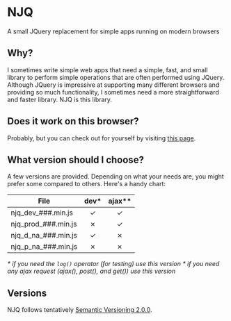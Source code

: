 # NJQ
A small JQuery replacement for simple apps running on modern browsers

## Why?
I sometimes write simple web apps that need a simple, fast, and small library to perform simple operations that are often performed using JQuery. Although JQuery is impressive at supporting many different browsers and providing so much functionality, I sometimes need a more straightforward and faster library. NJQ is this library.

## Does it work on this browser?
Probably, but you can check out for yourself by visiting [this page](https://stefanovazzocell.github.io/NJQ/docs/).

## What version should I choose?
A few versions are provided. Depending on what your needs are, you might prefer some compared to others.
Here's a handy chart:

| File                | dev* | ajax** |
| ------------------- |:----:|:------:|
| njq_dev_###.min.js  | ✓    | ✓     |
| njq_prod_###.min.js | ✗    | ✓     |
| njq_d_na_###.min.js | ✓    | ✗     |
| njq_p_na_###.min.js | ✗    | ✗     |

_* if you need the `log()` operator (for testing) use this version_
_* if you need any ajax request (ajax(), post(), and get()) use this version_


## Versions
NJQ follows tentatively [Semantic Versioning 2.0.0](https://semver.org/spec/v2.0.0.html).
